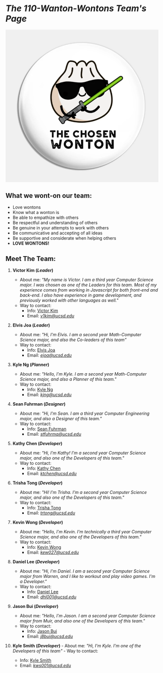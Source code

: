 # ***The 110-Wanton-Wontons Team's Page***

![image](team-logo.png)

## **What we wont-on our team:**
- Love wontons
- Know what a wonton is
- Be able to empathize with others
- Be respectful and understanding of others
- Be genuine in your attempts to work with others
- Be communicative and accepting of all ideas
- Be supportive and considerate when helping others
- **LOVE WONTONS!**

## **Meet The Team:**

1. **Victor Kim (*Leader*)**

   - About me: *"My name is Victor. I am a third year Computer Science major. I was chosen as one of the Leaders for this team. Most of my experience comes from working in Javascript for both front-end and back-end. I also have experience in game development, and previously worked with other languages as well."*
   - Way to contact:
     - Info: [Victor Kim](https://wojtektb.github.io/ABOUT-ME/)
     - Email:  *v1kim@ucsd.edu*
     
2. **Elvis Joa (*Leader*)**
   - About me: *"Hi, I'm Elvis. I am a second year Math-Computer Science major, and also the Co-leaders of this team"*
   - Way to contact:
     - Info: [Elvis Joa](https://ejoa27.github.io/CSE110-GitHub-Pages/)
     - Email: *ejoa@ucsd.edu*
3. **Kyle Ng (*Planner*)**
   - About me: *"Hello, I'm Kyle. I am a second year Math-Computer Science major, and also a Planner of this team."*
   - Way to contact:
     - Info: [Kyle Ng](https://kyle589.github.io/CSE110-Lab1/)
     - Email: *kjng@ucsd.edu*
4. **Sean Fuhrman (*Designer*)**
   - About me: *"Hi, I'm Sean. I am a third year Computer Engineering major, and also a Designer of this team."*
   - Way to contact:
     - Info: [Sean Fuhrman](https://sean-fuhrman.github.io/CSE110_Lab1/)
     - Email: *stfuhrma@ucsd.edu*
5. **Kathy Chen (*Developer*)**
   - About me: *"Hi, I’m Kathy! I’m a second year Computer Science major, and also one of the Developers of this team."*
   - Way to contact:
     - Info: [Kathy Chen](https://kathyychenn.github.io/CSE110-Lab1/)
     - Email: *ktchen@ucsd.edu*
6. **Trisha Tong (*Developer*)**
   - About me: *"Hi! I’m Trisha. I’m a second year Computer Science major, and also one of the Developers of this team."*
   - Way to contact:
     - Info: [Trisha Tong](https://trishatong.github.io/cse-110/)
     - Email: *trtong@ucsd.edu*
7. **Kevin Wong (*Developer*)**
   - About me: *"Hello, I'm Kevin. I'm technically a third year Computer Science major, and also one of the Developers of this team."*
   - Way to contact:
     - Info: [Kevin Wong](https://glekko.github.io/My-User-Page/)
     - Email: *kew027@ucsd.edu*
8. **Daniel Lee (*Developer*)**
   - About me: *"Hi, I'm Daniel. I am a second year Computer Science major from Warren, and I like to workout and play video games. I'm a Developer."*
   - Way to contact:
     - Info: [Daniel Lee](https://daniel-lee-user.github.io/)
     - Email: *dhl001@ucsd.edu*  
9.  **Jason Bui (*Developer*)**
    - About me: *"Hello, I'm Jason. I am a second year Computer Science major from Muir, and also one of the Developers of this team."*
    - Way to contact:
       - Info: [Jason Bui](https://jasonb1910.github.io/CSE-110/)
       - Email: *j8bui@ucsd.edu*
10.  **Kyle Smith (*Developer*)**
    - About me: *"Hi, I'm Kyle. I'm one of the Developers of this team"*
    - Way to contact:
       - Info: [Kyle Smith](https://github.com/mrkylesmith)
       - Email: *kws001@ucsd.edu*
